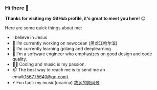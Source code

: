 <!--
**gitchenze/gitchenze** is a ✨ _special_ ✨ repository because its `README.md` (this file) appears on your GitHub profile.

[![Anurag's github stats](https://github-readme-stats.vercel.app/api?username=gitchenze)](https://github.com/anuraghazra/github-readme-stats)

Here are some ideas to get you started:

- 🔭 I’m currently working on ...
- 🌱 I’m currently learning ...
- 👯 I’m looking to collaborate on ...
- 🤔 I’m looking for help with ...
- 💬 Ask me about ...
- 📫 How to reach me: ...
- 😄 Pronouns: ...
- ⚡ Fun fact: ...
-->

### Hi there 👋

**Thanks for visiting my GitHub profile, it's great to meet you here!** 😊

Here are some quick things about me:
- I believe in Jesus
- 🔭 I’m currently working on newocean (黑龙江哈尔滨)
- 🌱 I’m currently learning golang and deeplearning
- 🔭 I'm a software engineer who emphasizes on good design and code quality. 
- 🧑‍💻 Coding and music is my passion.
- 📫 The best way to reach me is to send me an email(156775640@qq.com).
- ⚡ Fun fact: my music(ocarina)  [故乡的原风景](https://kg2.qq.com/node/play?s=CJGd9zCbDlEkkCyd&shareuid=619999842d2a3e8833&topsource=a0_pn201001006_z1_u344187937_l1_t1607928754__)
